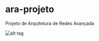 # ara-projeto

Projeto de Arquitetura de Redes Avançada

![alt tag](https://raw.githubusercontent.com/nmssilva/ara-projeto/master/projeto/screenshot.png?token=ALAZVt813TLINI32sUa8a1iGtevJUCr_ks5YRqy9wA%3D%3D)
